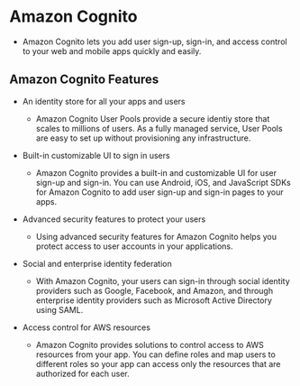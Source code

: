 # Amazon Cognito

- Amazon Cognito lets you add user sign-up, sign-in, and access control to your web and mobile apps quickly and easily.

## Amazon Cognito Features

- An identity store for all your apps and users
  - Amazon Cognito User Pools provide a secure identiy store that scales to millions of users. As a fully managed service, User Pools are easy to set up without provisioning any infrastructure. 

- Built-in customizable UI to sign in users
  - Amazon Cognito provides a built-in and customizable UI for user sign-up and sign-in. You can use Android, iOS, and JavaScript SDKs for Amazon Cognito to add user sign-up and sign-in pages to your apps.

- Advanced security features to protect your users
  - Using advanced security features for Amazon Cognito helps you protect access to user accounts in your applications.

- Social and enterprise identity federation
  - With Amazon Cognito, your users can sign-in through social identity providers such as Google, Facebook, and Amazon, and through enterprise identity providers such as Microsoft Active Directory using SAML. 

- Access control for AWS resources
  - Amazon Cognito provides solutions to control access to AWS resources from your app. You can define roles and map users to different roles so your app can access only the resources that are authorized for each user.

